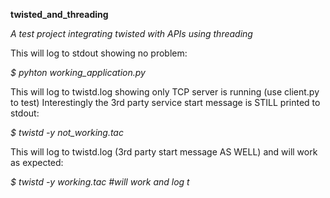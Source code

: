 **twisted_and_threading**

*A test project integrating twisted with APIs using threading*

This will log to stdout showing no problem:

*$ pyhton working_application.py*


This will log to twistd.log showing only TCP server is running (use client.py to test)
Interestingly the 3rd party service start message is STILL printed to stdout:

*$ twistd -y not_working.tac*


This will log to twistd.log (3rd party start message AS WELL) and will work as expected:

*$ twistd -y working.tac  #will work and log t*